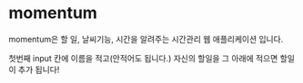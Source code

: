 # momentum

momentum은 할 일, 날씨기능, 시간을 알려주는 시간관리 웹 애플리케이션 입니다. 

첫번째 input 칸에 이름을 적고(안적어도 됩니다.)
자신의 할일을 그 아래에 적으면 할일이 추가 됩니다!
